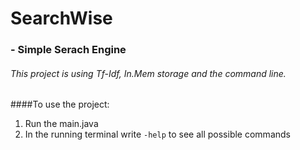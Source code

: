 # SearchWise
### - Simple Serach Engine

###### This project is using Tf-Idf, In.Mem storage and the command line.

####To use the project:
1. Run the main.java
2. In the running terminal write ``-help`` to see all possible commands
